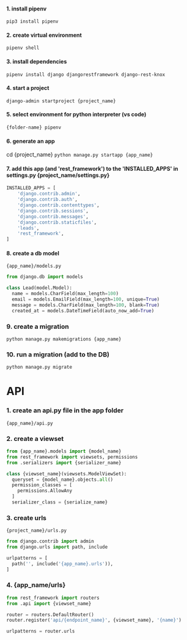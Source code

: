 #### 1. install pipenv
`pip3 install pipenv`

#### 2. create virtual environment
`pipenv shell`

#### 3. install dependencies
`pipenv install django djangorestframework django-rest-knox`

#### 4. start a project
`django-admin startproject {project_name}`

#### 5. select environment for python interpreter (vs code)
`{folder-name} pipenv`

#### 6. generate an app
cd {project_name}
`python manage.py startapp {app_name}`

#### 7. add this app (and 'rest_framework') to the 'INSTALLED_APPS' in settings.py {project_name/settings.py}
```python
INSTALLED_APPS = [
    'django.contrib.admin',
    'django.contrib.auth',
    'django.contrib.contenttypes',
    'django.contrib.sessions',
    'django.contrib.messages',
    'django.contrib.staticfiles',
    'leads',
    'rest_framework',
]
```

#### 8. create a db model
`{app_name}/models.py`

```python
from django.db import models

class Lead(model.Model):
  name = models.CharField(max_length=100)
  email = models.EmailField(max_length=100, unique=True)
  message = models.CharField(max_length=100, blank=True)
  created_at = models.DateTimeField(auto_now_add=True)
```

### 9. create a migration
`python manage.py makemigrations {app_name}`

### 10. run a migration (add to the DB)
`python manage.py migrate`



# API
### 1. create an api.py file in the app folder
`{app_name}/api.py`

### 2. create a viewset
```python
from {app_name}.models import {model_name}
from rest_framework import viewsets, permissions
from .serializers import {serializer_name}
```

```python
class {viewset_name}(viewsets.ModelViewSet):
  queryset = {model_name}.objects.all()
  permission_classes = [
    permissions.AllowAny
  ]
  serializer_class = {serialize_name}
```

### 3. create urls
`{project_name}/urls.py`

```python
from django.contrib import admin
from django.urls import path, include

urlpatterns = [
  path('', include('{app_name}.urls')),
]
```

### 4. {app_name/urls}
```python
from rest_framework import routers
from .api import {viewset_name}

router = routers.DefaultRouter()
router.register('api/{endpoint_name}', {viewset_name}, '{name}')

urlpatterns = router.urls
```
